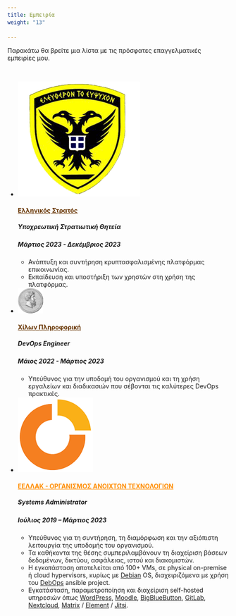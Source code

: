 ```yaml
---
title: Εμπειρία
weight: "13"

---
```

Παρακάτω θα βρείτε μια λίστα με τις πρόσφατες επαγγελματικές εμπειρίες μου.

<br>

<ul class="timeline">

  <li class="timeline-inverted"> 
	<a href="http://army.gr" target="_blank"><img class="timeline-image lazy" src="/img/hellenicarmy.png" alt="HELLENIC ARMY LOGO"></a> 
	<div class="timeline-panel markdown"> 
	  <div class="timeline-heading"> 
		<h4><a href="http:// army.gr" style="color:#630" target="_blank">Ελληνικός Στρατός</a></h4> 
	  </div>
	  <div class="timeline-body"> 
		<h5>Υποχρεωτική Στρατιωτική Θητεία</h5> 
		<h5>Μάρτιος 2023 - Δεκέμβριος 2023</h5> 
        <ul> 
			<li>Ανάπτυξη και συντήρηση κρυπτασφαλισμένης πλατφόρμας επικοινωνίας.</li>
			<li>Εκπαίδευση και υποστήριξη των χρηστών στη χρήση της πλατφόρμας.</li>
		</ul> 
	  </div> 
	</div> 
  </li>
  
  <li class="timeline-inverted"> 
	<a href="http://www.hilonsys.com" target="_blank"><img class="timeline-image lazy" src="/img/hilonsys.png" alt="HILONSYS LOGO"></a> 
	<div class="timeline-panel markdown"> 
	  <div class="timeline-heading"> 
		<h4><a href="http://www.hilonsys.com" style="color:#630" target="_blank">Χίλων Πληροφορική</a></h4> 
	  </div>
	  <div class="timeline-body"> 
		<h5>DevOps Engineer</h5> 
		<h5>Μάιος 2022 - Μάρτιος 2023</h5> 
        <ul> 
			<li>Υπεύθυνος για την υποδομή του οργανισμού και τη χρήση εργαλείων και διαδικασιών που σέβονται τις καλύτερες DevOps πρακτικές.</li> 
		</ul> 
	  </div> 
	</div> 
  </li> 

  <li class="timeline-inverted">
	<a href="https://eellak.gr" target="_blank"><img class="timeline-image lazy" src="/img/eellak.png" alt="EELLAK LOGO"></a>
	<div class="timeline-panel markdown">
	  <div class="timeline-heading">
		<h4><a href="https://ellak.gr" style="color:darkorange" target="_blank">ΕΕΛΛΑΚ - ΟΡΓΑΝΙΣΜΟΣ ΑΝΟΙΧΤΩΝ ΤΕΧΝΟΛΟΓΙΩΝ</a></h4>
	  </div>
	  <div class="timeline-body">
		<h5>Systems Administrator</h5>
		<h5>Ιούλιος 2019 – Μάρτιος 2023</h5>
        <ul>
			<li>Υπεύθυνος για τη συντήρηση, τη διαμόρφωση και την αξιόπιστη λειτουργία της υποδομής του οργανισμού.</li>
			<li>Τα καθήκοντα της θέσης συμπεριλαμβάνουν τη διαχείριση βάσεων δεδομένων, δικτύου, ασφάλειας, ιστού και διακομιστών.</li>
			<li>Η εγκατάσταση αποτελείται από 100+ VMs, σε physical on-premise ή cloud hypervisors, κυρίως με <a href="https://www.debian.org">Debian</a> OS, διαχειριζόμενα με χρήση του <a href="https://debops.org">DebOps</a> ansible project.</li>
			<li>Εγκατάσταση, παραμετροποίηση και διαχείριση self-hosted υπηρεσιών όπως <a href="https://wordpress.com">WordPress</a>, <a href="https://moodle.org">Moodle</a>, <a href="https://bigbluebutton.org">BigBlueButton</a>, <a href="https://about.gitlab.com/install/">GitLab</a>, <a href="https://nextcloud.com">Nextcloud</a>, <a href="https://matrix.org">Matrix</a> / <a href="https://element.io">Element</a> / <a href="https://jitsi.org">Jitsi</a>.</li>
		</ul>
	  </div>
	</div>
  </li>

</ul>
